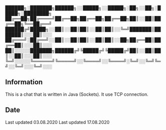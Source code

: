 
██████╗░███████╗██████╗░░█████╗░░█████╗░██╗░░██╗░█████╗░████████╗
██╔══██╗██╔════╝██╔══██╗██╔══██╗██╔══██╗██║░░██║██╔══██╗╚══██╔══╝
██████╔╝█████╗░░██║░░██║██║░░██║██║░░╚═╝███████║███████║░░░██║░░░
██╔═══╝░██╔══╝░░██║░░██║██║░░██║██║░░██╗██╔══██║██╔══██║░░░██║░░░
██║░░░░░███████╗██████╔╝╚█████╔╝╚█████╔╝██║░░██║██║░░██║░░░██║░░░
╚═╝░░░░░╚══════╝╚═════╝░░╚════╝░░╚════╝░╚═╝░░╚═╝╚═╝░░╚═╝░░░╚═╝░░░

## Information 

This is a chat that is written in Java (Sockets). It use TCP connection. 

## Date 

Last updated 03.08.2020
Last updated 17.08.2020
